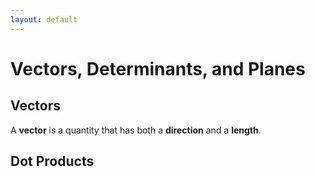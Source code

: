 ```yaml
---
layout: default
---
```


# Vectors, Determinants, and Planes

## Vectors

A **vector** is a quantity that has both a **direction** and a **length**.

## Dot Products
